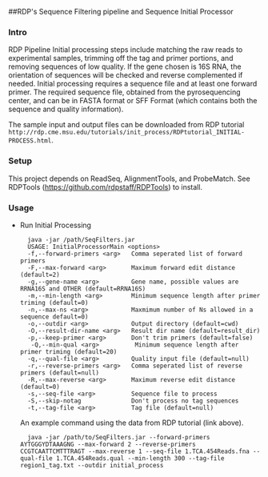 ##RDP's Sequence Filtering pipeline and Sequence Initial Processor

### Intro
RDP Pipeline Initial processing steps include matching the raw reads to experimental samples, trimming off the tag and primer portions, 
and removing sequences of low quality. If the gene chosen is 16S RNA, the orientation of sequences will be checked and reverse complemented if needed.
Initial processing requires a sequence file and at least one forward primer. The required sequence file, 
obtained from the pyrosequencing center, and can be in FASTA format or SFF Format (which contains both the sequence and quality information).

The sample input and output files can be downloaded from RDP tutorial `http://rdp.cme.msu.edu/tutorials/init_process/RDPtutorial_INITIAL-PROCESS.html`.

### Setup
This project depends on ReadSeq, AlignmentTools, and ProbeMatch. See RDPTools (https://github.com/rdpstaff/RDPTools) to install.

### Usage

* Run Initial Processing

		java -jar /path/SeqFilters.jar
		USAGE: InitialProcessorMain <options>
 		-f,--forward-primers <arg>   Comma seperated list of forward primers
 		-F,--max-forward <arg>       Maximum forward edit distance (default=2)
 		-g,--gene-name <arg>         Gene name, possible values are RRNA16S and OTHER (default=RRNA16S)
 		-m,--min-length <arg>        Minimum sequence length after primer triming (default=0)
 		-n,--max-ns <arg>            Maxmimum number of Ns allowed in a sequence default=0)
 		-o,--outdir <arg>            Output directory (default=cwd)
 		-O,--result-dir-name <arg>   Result dir name (default=result_dir)
 		-p,--keep-primer <arg>       Don't trim primers (default=false)
		 -Q,--min-qual <arg>          Minimum sequence length after primer triming (default=20)
 		-q,--qual-file <arg>         Quality input file (default=null)
 		-r,--reverse-primers <arg>   Comma seperated list of reverse primers (default=null)
 		-R,--max-reverse <arg>       Maximum reverse edit distance (default=0)
 		-s,--seq-file <arg>          Sequence file to process
 		-S,--skip-notag              Don't process no tag sequences
 		-t,--tag-file <arg>          Tag file (default=null)

 		
 	An example command using the data from RDP tutorial (link above). 
 	 		
 		java -jar /path/to/SeqFilters.jar --forward-primers AYTGGGYDTAAAGNG --max-forward 2 --reverse-primers CCGTCAATTCMTTTRAGT --max-reverse 1 --seq-file 1.TCA.454Reads.fna --qual-file 1.TCA.454Reads.qual --min-length 300 --tag-file region1_tag.txt --outdir initial_process


